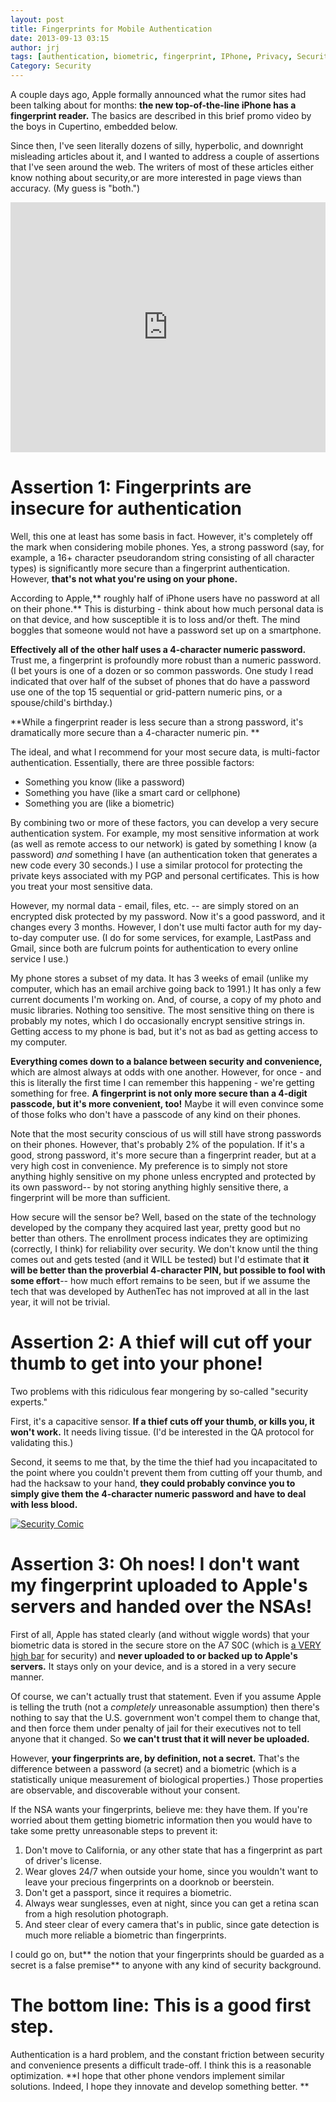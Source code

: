 ```yaml
---
layout: post
title: Fingerprints for Mobile Authentication
date: 2013-09-13 03:15
author: jrj
tags: [authentication, biometric, fingerprint, IPhone, Privacy, Security, security, Technology]
Category: Security
---
```


A couple days ago, Apple formally announced what the rumor sites had been talking about for months: **the new top-of-the-line iPhone has a fingerprint reader.** The basics are described in this brief promo video by the boys in Cupertino, embedded below.

Since then, I've seen literally dozens of silly, hyperbolic, and downright misleading articles about it, and I wanted to address a couple of assertions that I've seen around the web. The writers of most of these articles either know nothing about security,or are more interested in page views than accuracy. (My guess is "both.")

<iframe width="100%" height="400" src="https://www.youtube.com/embed/TJkmc8-eyvE" frameborder="0" allowfullscreen></iframe>

# Assertion 1: Fingerprints are insecure for authentication
Well, this one at least has some basis in fact. However, it's completely off the mark when considering mobile phones. Yes, a strong password (say, for example, a 16+ character pseudorandom string consisting of all character types) is significantly more secure than a fingerprint authentication. However, **that's not what you're using on your phone.**

According to Apple,** roughly half of iPhone users have no password at all on their phone.** This is disturbing - think about how much personal data is on that device, and how susceptible it is to loss and/or theft. The mind boggles that someone would not have a password set up on a smartphone.

**Effectively all of the other half uses a 4-character numeric password.** Trust me, a fingerprint is profoundly more robust than a numeric password. (I bet yours is one of a dozen or so common passwords. One study I read indicated that over half of the subset of phones that do have a password use one of the top 15 sequential or grid-pattern numeric pins, or a spouse/child's birthday.)

**While a fingerprint reader is less secure than a strong password, it's dramatically more secure than a 4-character numeric pin. **

The ideal, and what I recommend for your most secure data, is multi-factor authentication. Essentially, there are three possible factors:

<!---
[caption id="attachment_1245" align="alignright" width="300"]<a href="http://jrjblog.constellationofideas.com/wp-content/uploads/sites/9/2013/09/Slide2.jpg"><img class="size-medium wp-image-1245" alt="Something you know, something you have, and something you are = multi factor " src="http://jrjblog.constellationofideas.com/wp-content/uploads/sites/9/2013/09/Slide2-300x225.jpg" width="300" height="225" /></a> Something you know, something you have, and something you are = multi factor[/caption]
-->

- Something you know (like a password)
- Something you have (like a smart card or cellphone)
- Something you are (like a biometric)

By combining two or more of these factors, you can develop a very secure authentication system. For example, my most sensitive information at work (as well as remote access to our network) is gated by something I know (a password) _and_ something I have (an authentication token that generates a new code every 30 seconds.) I use a similar protocol for protecting the private keys associated with my PGP and personal certificates. This is how you treat your most sensitive data.

However, my normal data - email, files, etc. -- are simply stored on an encrypted disk protected by my password. Now it's a good password, and it changes every 3 months. However, I don't use multi factor auth for my day-to-day computer use. (I do for some services, for example, LastPass and Gmail, since both are fulcrum points for authentication to every online service I use.)

My phone stores a subset of my data. It has 3 weeks of email (unlike my computer, which has an email archive going back to 1991.) It has only a few current documents I'm working on. And, of course, a copy of my photo and music libraries. Nothing too sensitive. The most sensitive thing on there is probably my notes, which I do occasionally encrypt sensitive strings in. Getting access to my phone is bad, but it's not as bad as getting access to my computer.

**Everything comes down to a balance between security and convenience,** which are almost always at odds with one another. However, for once - and this is literally the first time I can remember this happening - we're getting something for free. **A fingerprint is not only more secure than a 4-digit passcode, but it's more convenient, too!** Maybe it will even convince some of those folks who don't have a passcode of any kind on their phones.

Note that the most security conscious of us will still have strong passwords on their phones. However, that's probably 2% of the population. If it's a good, strong password, it's more secure than a fingerprint reader, but at a very high cost in convenience. My preference is to simply not store anything highly sensitive on my phone unless encrypted and protected by its own password-- by not storing anything highly sensitive there, a fingerprint will be more than sufficient.

How secure will the sensor be? Well, based on the state of the technology developed by the company they acquired last year, pretty good but no better than others. The enrollment process indicates they are optimizing (correctly, I think) for reliability over security. We don't know until the thing comes out and gets tested (and it WILL be tested) but I'd estimate that **it will be better than the proverbial 4-character PIN, but possible to fool with some effort**-- how much effort remains to be seen, but if we assume the tech that was developed by AuthenTec has not improved at all in the last year, it will not be trivial.

# Assertion 2: A thief will cut off your thumb to get into your phone!
Two problems with this ridiculous fear mongering by so-called "security experts."

First, it's a capacitive sensor. **If a thief cuts off your thumb, or kills you, it won't work.** It needs living tissue. (I'd be interested in the QA protocol for validating this.)

Second, it seems to me that, by the time the thief had you incapacitated to the point where you couldn't prevent them from cutting off your thumb, and had the hacksaw to your hand, **they could probably convince you to simply give them the 4-character numeric password and have to deal with less blood.**

[![Security Comic](http://imgs.xkcd.com/comics/security.png)](http://xkcd.com/538/)

# Assertion 3: Oh noes! I don't want my fingerprint uploaded to Apple's servers and handed over the NSAs!
First of all, Apple has stated clearly (and without wiggle words) that your biometric data is stored in the secure store on the A7 S0C (which is [a VERY high bar](http://infocenter.arm.com/help/index.jsp?topic=/com.arm.doc.ddi0333h/Chdfjdgi.html) for security) and **never uploaded to or backed up to Apple's servers.** It stays only on your device, and is a stored in a very secure manner.

<!---
[caption id="attachment_1247" align="alignnone" width="1024"]<a href="http://jrjblog.constellationofideas.com/wp-content/uploads/sites/9/2013/09/Photo-Sep-22-1-45-36-PM-e1381172437751.jpg"><img class="size-large wp-image-1247" alt="The NSA's Utah Data Center outside Lehi, UT" src="http://jrjblog.constellationofideas.com/wp-content/uploads/sites/9/2013/09/Photo-Sep-22-1-45-36-PM-e1381172437751-1024x372.jpg" width="1024" height="372" /></a> The NSA's Utah Data Center outside Lehi, UT[/caption]
-->

Of course, we can't actually trust that statement. Even if you assume Apple is telling the truth (not a *completely* unreasonable assumption) then there's nothing to say that the U.S. government won't compel them to change that, and then force them under penalty of jail for their executives not to tell anyone that it changed. So **we can't trust that it will never be uploaded.**

However, **your fingerprints are, by definition, not a secret.** That's the difference between a password (a secret) and a biometric (which is a statistically unique measurement of biological properties.) Those properties are observable, and discoverable without your consent.

If the NSA wants your fingerprints, believe me: they have them. If you're worried about them getting biometric information then you would have to take some pretty unreasonable steps to prevent it:

1. Don't move to California, or any other state that has a fingerprint as part of driver's license.</li>
2. Wear gloves 24/7 when outside your home, since you wouldn't want to leave your precious fingerprints on a doorknob or beerstein.</li>
3. Don't get a passport, since it requires a biometric.</li>
4. Always wear sunglesses, even at night, since you can get a retina scan from a high resolution photograph.</li>
5. And steer clear of every camera that's in public, since gate detection is much more reliable a biometric than fingerprints.</li>

I could go on, but** the notion that your fingerprints should be guarded as a secret is a false premise** to anyone with any kind of security background.

# The bottom line: This is a good first step.

Authentication is a hard problem, and the constant friction between security and convenience presents a difficult trade-off. I think this is a reasonable optimization. **I hope that other phone vendors implement similar solutions. Indeed, I hope they innovate and develop something better. **
